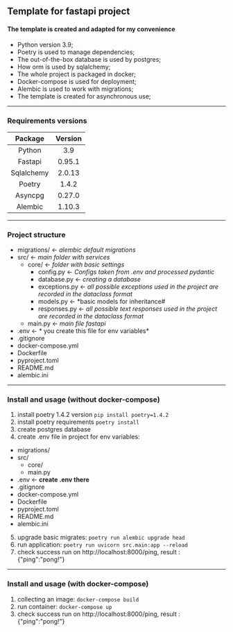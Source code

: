 ## Template for fastapi project
#### The template is created and adapted for my convenience
- Python version 3.9;
- Poetry is used to manage dependencies;
- The out-of-the-box database is used by postgres;
- How orm is used by sqlalchemy;
- The whole project is packaged in docker;
- Docker-compose is used for deployment;
- Alembic is used to work with migrations;
- The template is created for asynchronous use;
-------------
### Requirements versions
| Package | Version |
| :------------:|:---------------:|
| Python | 3.9 |
| Fastapi | 0.95.1 |
| Sqlalchemy | 2.0.13 |
| Poetry | 1.4.2 |
| Asyncpg | 0.27.0 |
| Alembic | 1.10.3 |
-------------
### Project structure
+ migrations/ <- *alembic default migrations*
+ src/ <- *main folder with services*
	+ core/ <- *folder with basic settings*
		+ config.py <- *Configs taken from .env and processed  pydantic*
		+ database.py <- *creating a database*
		+ exceptions.py <- *all possible exceptions used in the project are recorded in the dataclass format*
		+ models.py <- *basic models for inheritance#
		+ responses.py <- *all possible text responses used in the project are recorded in the dataclass format*
	+ main.py <- *main file fastapi*
+ .env <- * you create this file for env variables*
+ .gitignore
+ docker-compose.yml
+ Dockerfile
+ pyproject.toml
+ README.md
+ alembic.ini
-------------
### Install and usage (without docker-compose)
1) install poetry 1.4.2 version
`pip install poetry=1.4.2`
2) install poetry requirements
`poetry install`
3) create postgres database
4) create .env file in project for env variables:
+ migrations/
+ src/
	+ core/
	+ main.py 
+ .env  <- **create .env there**
+ .gitignore
+ docker-compose.yml
+ Dockerfile
+ pyproject.toml
+ README.md
+ alembic.ini
5) upgrade basic migrates:
`poetry run alembic upgrade head`
6) run application:
`poetry run uvicorn src.main:app --reload`
7) check success run on http://localhost:8000/ping, result : {"ping":"pong!"}

-------------
### Install and usage (with docker-compose)

1) collecting an image:
`docker-compose build`
2) run container:
`docker-compose up`
3) check success run on http://localhost:8000/ping, result : {"ping":"pong!"}
